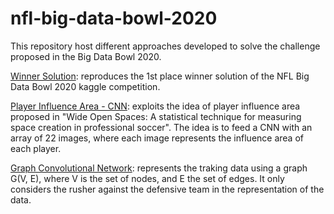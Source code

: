 # nfl-big-data-bowl-2020
This repository host different approaches developed to solve the challenge proposed in the Big Data Bowl 2020.

[Winner Solution](1st_place_zoo_solution_v2.ipynb.ipynb): reproduces the 1st place winner solution of the NFL Big Data Bowl 2020 kaggle competition.

[Player Influence Area - CNN](my_solution.ipynb): exploits the idea of player influence area proposed in "Wide Open Spaces: A statistical technique for measuring space creation in professional soccer". The idea is to feed a CNN with an array of 22 images, where each image represents the influence area of each player.

[Graph Convolutional Network](nfl_graph_neural_networks_v1.ipynb): represents the traking data using a graph G(V, E), where V is the set of nodes, and E the set of edges. It only considers the rusher against the defensive team in the representation of the data.
